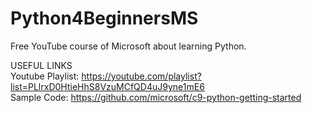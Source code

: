 # Python4BeginnersMS
Free YouTube course of Microsoft about learning Python.

USEFUL LINKS  
Youtube Playlist: https://youtube.com/playlist?list=PLlrxD0HtieHhS8VzuMCfQD4uJ9yne1mE6  
Sample Code: https://github.com/microsoft/c9-python-getting-started
